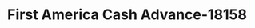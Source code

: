 ---
f_zip-code: 80817
f_state-code: CO
title: First America Cash Advance-18158
f_phone: 719-393-7711
f_city-only: Fountain
f_address: 6324 S Us Highway 85-87 Fountain
f_location-unique-id: '18158'
slug: first-america-cash-advance-18158
updated-on: '2024-05-30T13:46:58.046Z'
created-on: '2024-05-30T13:36:59.803Z'
published-on: '2024-05-30T13:54:32.469Z'
f_city-state: cms/city/fountain-co.md
f_company: cms/company/first-america-cash-advance.md
f_state: cms/state/colorado.md
layout: '[payday-loan].html'
tags: payday-loan
---